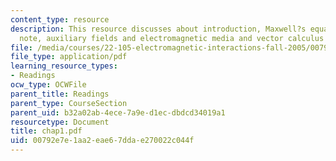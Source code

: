 ```yaml
---
content_type: resource
description: This resource discusses about introduction, Maxwell?s equations, historical
  note, auxiliary fields and electromagnetic media and vector calculus and notation.
file: /media/courses/22-105-electromagnetic-interactions-fall-2005/00792e7e1aa2eae67ddae270022c044f_chap1.pdf
file_type: application/pdf
learning_resource_types:
- Readings
ocw_type: OCWFile
parent_title: Readings
parent_type: CourseSection
parent_uid: b32a02ab-4ece-7a9e-d1ec-dbdcd34019a1
resourcetype: Document
title: chap1.pdf
uid: 00792e7e-1aa2-eae6-7dda-e270022c044f
---
```

